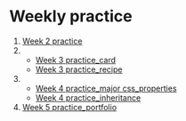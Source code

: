 # Weekly practice 

1. [Week 2 practice](https://joy879.github.io/Citrone-starter-course/Week%202%20practice/index.html)
2.  * [Week 3 practice_card](https://joy879.github.io/Citrone-starter-course/Week%203%20practice/card.html)
    * [Week 3 practice_recipe](https://joy879.github.io/Citrone-starter-course/Week%203%20practice/recipe.html)
3.  * [Week 4 practice_major css_properties](https://joy879.github.io/Citrone-starter-course/Week%204%20practice/Major_css_properties_assignment/index.html)
    * [Week 4 practice_inheritance](https://joy879.github.io/Citrone-starter-course/Week%204%20practice/inheritance_assignment/index.html)
4. [Week 5 practice_portfolio](https://joy879.github.io/Citrone-starter-course/Week_5_practice/Portfolio_project/portfolio.html)
